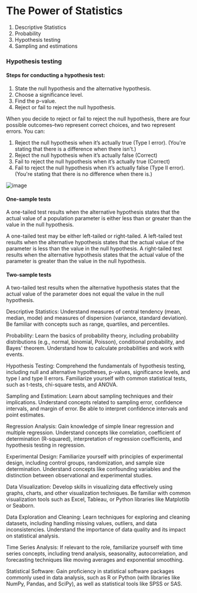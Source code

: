 # The Power of Statistics

1. Descriptive Statistics
2. Probability
3. Hypothesis testing 
4. Sampling and estimations


### Hypothesis testing

#### Steps for conducting a hypothesis test:
1. State the null hypothesis and the alternative hypothesis.
2. Choose a significance level.
3. Find the p-value.
4. Reject or fail to reject the null hypothesis.


When you decide to reject or fail to reject the null hypothesis, there are four possible outcomes–two represent correct choices, and two represent errors. You can: 

1. Reject the null hypothesis when it’s actually true (Type I error). (You're stating that there is a difference when there isn't.)
2. Reject the null hypothesis when it’s actually false (Correct)
3. Fail to reject the null hypothesis when it’s actually true (Correct) 
4. Fail to reject the null hypothesis when it’s actually false (Type II error). (You're stating that there is no difference when there is.)

![image](https://github.com/jessicastow/coursera_google_advanced_data_analytics/assets/56385852/70953af5-c014-4989-b474-90801ea0e2ca)

#### One-sample tests
A one-tailed test results when the alternative hypothesis states that the actual value of a population parameter is either less than or greater than the value in the null hypothesis. 

A one-tailed test may be either left-tailed or right-tailed. A left-tailed test results when the alternative hypothesis states that the actual value of the parameter is less than the value in the null hypothesis. A right-tailed test results when the alternative hypothesis states that the actual value of the parameter is greater than the value in the null hypothesis. 

#### Two-sample tests

A two-tailed test results when the alternative hypothesis states that the actual value of the parameter does not equal the value in the null hypothesis.

Descriptive Statistics: Understand measures of central tendency (mean, median, mode) and measures of dispersion (variance, standard deviation). Be familiar with concepts such as range, quartiles, and percentiles.

Probability: Learn the basics of probability theory, including probability distributions (e.g., normal, binomial, Poisson), conditional probability, and Bayes' theorem. Understand how to calculate probabilities and work with events.

Hypothesis Testing: Comprehend the fundamentals of hypothesis testing, including null and alternative hypotheses, p-values, significance levels, and type I and type II errors. Familiarize yourself with common statistical tests, such as t-tests, chi-square tests, and ANOVA.

Sampling and Estimation: Learn about sampling techniques and their implications. Understand concepts related to sampling error, confidence intervals, and margin of error. Be able to interpret confidence intervals and point estimates.

Regression Analysis: Gain knowledge of simple linear regression and multiple regression. Understand concepts like correlation, coefficient of determination (R-squared), interpretation of regression coefficients, and hypothesis testing in regression.

Experimental Design: Familiarize yourself with principles of experimental design, including control groups, randomization, and sample size determination. Understand concepts like confounding variables and the distinction between observational and experimental studies.

Data Visualization: Develop skills in visualizing data effectively using graphs, charts, and other visualization techniques. Be familiar with common visualization tools such as Excel, Tableau, or Python libraries like Matplotlib or Seaborn.

Data Exploration and Cleaning: Learn techniques for exploring and cleaning datasets, including handling missing values, outliers, and data inconsistencies. Understand the importance of data quality and its impact on statistical analysis.

Time Series Analysis: If relevant to the role, familiarize yourself with time series concepts, including trend analysis, seasonality, autocorrelation, and forecasting techniques like moving averages and exponential smoothing.

Statistical Software: Gain proficiency in statistical software packages commonly used in data analysis, such as R or Python (with libraries like NumPy, Pandas, and SciPy), as well as statistical tools like SPSS or SAS.
